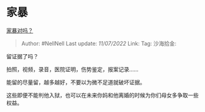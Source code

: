 # 家暴

[家暴对吗？](https://www.zhihu.com/question/541520931/answer/2558791041)

> Author: #NellNell
> Last update: *11/07/2022*
> Link:
> Tag:
> 沙海拾金:

留证据了吗？

拍照，视频，录音，医院证明，伤势鉴定，报案记录……

能留的尽量留，越多越好，不要以为微不足道就破坏证据。

这些即便不能判他入狱，也可以在未来你妈和他离婚的时候为你们母女多争取一些权益。
